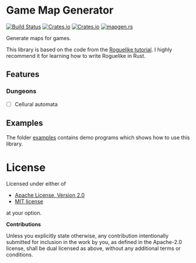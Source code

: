 # Game Map Generator

[![Build Status](https://travis-ci.org/klangner/mapgen.rs.svg?branch=master)](https://travis-ci.org/klangner/mapgen.rs)
[![Crates.io](https://img.shields.io/crates/v/mapgen.svg)](https://crates.io/crates/mapgen) [![Crates.io](https://img.shields.io/crates/l/mapgen.svg)](https://github.com/klangner/mapgen.rs/blob/master/LICENSE-MIT) [![mapgen.rs](https://docs.rs/mapgen/badge.svg)](https://docs.rs/mapgen/)

Generate maps for games.

This library is based on the code from the [Roguelike tutorial](https://github.com/thebracket/rustrogueliketutorial).
I highly recommend it for learning how to write Roguelike in Rust.

## Features

### Dungeons
  * [ ] Cellural automata


## Examples

The folder [examples](https://github.com/klangner/mapgen.rs/tree/master/examples) contains demo programs which shows how to use this library.


# License

Licensed under either of

 * [Apache License, Version 2.0](http://www.apache.org/licenses/LICENSE-2.0)
 * [MIT license](http://opensource.org/licenses/MIT)

at your option.


**Contributions**

Unless you explicitly state otherwise, any contribution intentionally submitted
for inclusion in the work by you, as defined in the Apache-2.0 license, shall be
dual licensed as above, without any additional terms or conditions.